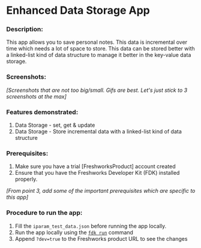 # Enhanced Data Storage App

### Description:

This app allows you to save personal notes. This data is incremental over time which needs a lot of space to store. This data can be stored better with a linked-list kind of data structure to manage it better in the key-value data storage.

### Screenshots:

_[Screenshots that are not too big/small. Gifs are best. Let's just stick to 3 screenshots at the max]_

### Features demonstrated:

1. Data Storage - set, get & update
2. Data Storage - Store incremental data with a linked-list kind of data structure

### Prerequisites:

1. Make sure you have a trial [FreshworksProduct] account created
2. Ensure that you have the Freshworks Developer Kit (FDK) installed properly.

_[From point 3, add some of the important prerequisites which are specific to this app]_

### Procedure to run the app:

1. Fill the `iparam_test_data.json` before running the app locally.
2. Run the app locally using the [`fdk run`](https://developers.freshchat.com/v2/docs/freshworks-cli/#run) command
3. Append `?dev=true` to the Freshworks product URL to see the changes
